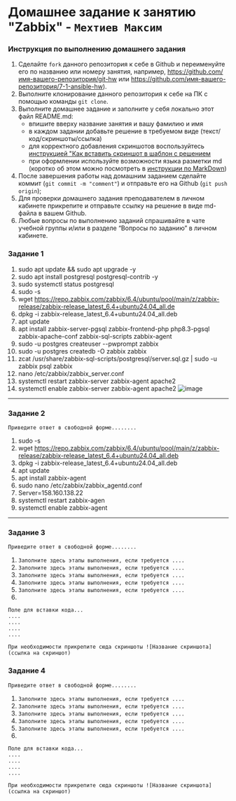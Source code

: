 # Домашнее задание к занятию "Zabbix" - `Мехтиев Максим`


### Инструкция по выполнению домашнего задания

   1. Сделайте `fork` данного репозитория к себе в Github и переименуйте его по названию или номеру занятия, например, https://github.com/имя-вашего-репозитория/git-hw или  https://github.com/имя-вашего-репозитория/7-1-ansible-hw).
   2. Выполните клонирование данного репозитория к себе на ПК с помощью команды `git clone`.
   3. Выполните домашнее задание и заполните у себя локально этот файл README.md:
      - впишите вверху название занятия и вашу фамилию и имя
      - в каждом задании добавьте решение в требуемом виде (текст/код/скриншоты/ссылка)
      - для корректного добавления скриншотов воспользуйтесь [инструкцией "Как вставить скриншот в шаблон с решением](https://github.com/netology-code/sys-pattern-homework/blob/main/screen-instruction.md)
      - при оформлении используйте возможности языка разметки md (коротко об этом можно посмотреть в [инструкции  по MarkDown](https://github.com/netology-code/sys-pattern-homework/blob/main/md-instruction.md))
   4. После завершения работы над домашним заданием сделайте коммит (`git commit -m "comment"`) и отправьте его на Github (`git push origin`);
   5. Для проверки домашнего задания преподавателем в личном кабинете прикрепите и отправьте ссылку на решение в виде md-файла в вашем Github.
   6. Любые вопросы по выполнению заданий спрашивайте в чате учебной группы и/или в разделе “Вопросы по заданию” в личном кабинете.
   

### Задание 1


1. sudo apt update && sudo apt upgrade -y
2. sudo apt install postgresql postgresql-contrib -y
3. sudo systemctl status postgresql
4. sudo -s
5. wget https://repo.zabbix.com/zabbix/6.4/ubuntu/pool/main/z/zabbix-release/zabbix-release_latest_6.4+ubuntu24.04_all.de
6. dpkg -i zabbix-release_latest_6.4+ubuntu24.04_all.deb
7. apt update
8. apt install zabbix-server-pgsql zabbix-frontend-php php8.3-pgsql zabbix-apache-conf zabbix-sql-scripts zabbix-agent
9. sudo -u postgres createuser --pwprompt zabbix
10. sudo -u postgres createdb -O zabbix zabbix
11. zcat /usr/share/zabbix-sql-scripts/postgresql/server.sql.gz | sudo -u zabbix psql zabbix
12. nano /etc/zabbix/zabbix_server.conf
13. systemctl restart zabbix-server zabbix-agent apache2
14. systemctl enable zabbix-server zabbix-agent apache2
![image](https://github.com/user-attachments/assets/3a5189fb-e254-47f3-a13b-6e9e32d59fc4)


---

### Задание 2

`Приведите ответ в свободной форме........`

1. sudo -s
2.  wget https://repo.zabbix.com/zabbix/6.4/ubuntu/pool/main/z/zabbix-release/zabbix-release_latest_6.4+ubuntu24.04_all.deb
3. dpkg -i zabbix-release_latest_6.4+ubuntu24.04_all.deb
4. apt update
5. apt install zabbix-agent
6. sudo nano /etc/zabbix/zabbix_agentd.conf
7. Server=158.160.138.22
8. systemctl restart zabbix-agen
9. systemctl enable zabbix-agent


---

### Задание 3

`Приведите ответ в свободной форме........`

1. `Заполните здесь этапы выполнения, если требуется ....`
2. `Заполните здесь этапы выполнения, если требуется ....`
3. `Заполните здесь этапы выполнения, если требуется ....`
4. `Заполните здесь этапы выполнения, если требуется ....`
5. `Заполните здесь этапы выполнения, если требуется ....`
6. 

```
Поле для вставки кода...
....
....
....
....
```

`При необходимости прикрепитe сюда скриншоты
![Название скриншота](ссылка на скриншот)`

### Задание 4

`Приведите ответ в свободной форме........`

1. `Заполните здесь этапы выполнения, если требуется ....`
2. `Заполните здесь этапы выполнения, если требуется ....`
3. `Заполните здесь этапы выполнения, если требуется ....`
4. `Заполните здесь этапы выполнения, если требуется ....`
5. `Заполните здесь этапы выполнения, если требуется ....`
6. 

```
Поле для вставки кода...
....
....
....
....
```

`При необходимости прикрепитe сюда скриншоты
![Название скриншота](ссылка на скриншот)`
